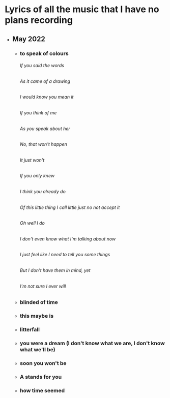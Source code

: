 # Lyrics of all the music that I have no plans recording
  - ## May 2022
    - ### to speak of colours
      ###### If you said the words
      ###### As it came of a drawing
      ###### I would know you mean it
      ###### If you think of me
      ###### As you speak about her
      ###### No, that won't happen
      ###### It just won't
      ###### If you only knew
      ###### I think you already do
      ###### Of this little thing I call little just no not accept it
      ###### Oh well I do
      ###### I don't even know what I'm talking about now
      ###### I just feel like I need to tell you some things
      ###### But I don't have them in mind, yet
      ###### I'm not sure I ever will
    - ### blinded of time
    - ### this maybe is
    - ### litterfall
    - ### you were a dream (I don't know what we are, I don't know what we'll be)
    - ### soon you won't be
    - ### A stands for you
    - ### how time seemed

